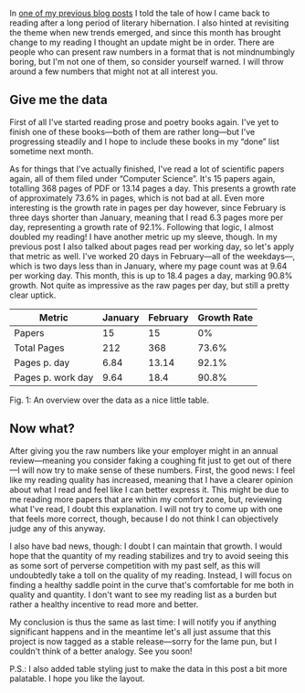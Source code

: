 In [one of my previous blog posts](http://blog.veitheller.de/Reading_%E2%80%94_The_First_Month.html)
I told the tale of how I came back to reading after a long period of literary
hibernation. I also hinted at revisiting the theme when new trends emerged,
and since this month has brought change to my reading I thought an update
might be in order. There are people who can present raw numbers in a format
that is not mindnumbingly boring, but I'm not one of them, so consider
yourself warned. I will throw around a few numbers that might not at all
interest you.

## Give me the data

First of all I've started reading prose and poetry books again. I've yet to
finish one of these books—both of them are rather long—but I've progressing
steadily and I hope to include these books in my “done” list sometime next
month.

As for things that I've actually finished, I've read a lot of scientific
papers again, all of them filed under “Computer Science”. It's 15 papers
again, totalling 368 pages of PDF or 13.14 pages a day. This presents a
growth rate of approximately 73.6% in pages, which is not bad at all. Even
more interesting is the growth rate in pages per day however, since February
is three days shorter than January, meaning that I read 6.3 pages more per
day, representing a growth rate of 92.1%. Following that logic, I almost
doubled my reading! I have another metric up my sleeve, though. In my previous
post I also talked about pages read per working day, so let's apply that
metric as well. I've worked 20 days in February—all of the weekdays—, which
is two days less than in January, where my page count was at 9.64 per working
day. This month, this is up to 18.4 pages a day, marking 90.8% growth. Not
quite as impressive as the raw pages per day, but still a pretty clear uptick.

| Metric            | January | February | Growth Rate |
| ----------------- | ------- | -------- | ----------- |
| Papers            | 15      | 15       | 0%          |
| Total Pages       | 212     | 368      | 73.6%       |
| Pages p. day      | 6.84    | 13.14    | 92.1%       |
| Pages p. work day | 9.64    | 18.4     | 90.8%       |
<div class="figure-label">Fig. 1: An overview over the data as a nice little table.</div>

## Now what?

After giving you the raw numbers like your employer might in an annual
review—meaning you consider faking a coughing fit just to get out of there—I
will now try to make sense of these numbers. First, the good news: I feel like
my reading quality has increased, meaning that I have a clearer opinion about
what I read and feel like I can better express it. This might be due to me
reading more papers that are within my comfort zone, but, reviewing what I've
read, I doubt this explanation. I will not try to come up with one that feels
more correct, though, because I do not think I can objectively judge any of this
anyway.

I also have bad news, though: I doubt I can maintain that growth. I would hope
that the quantity of my reading stabilizes and try to avoid seeing this as some
sort of perverse competition with my past self, as this will undoubtedly take a
toll on the quality of my reading. Instead, I will focus on finding a healthy
saddle point in the curve that's comfortable for me both in quality and quantity.
I don't want to see my reading list as a burden but rather a healthy incentive to
read more and better.

My conclusion is thus the same as last time: I will notify you if anything significant
happens and in the meantime let's all just assume that this project is now tagged
as a stable release—sorry for the lame pun, but I couldn't think of a better analogy.
See you soon!

P.S.: I also added table styling just to make the data in this post a bit more palatable.
I hope you like the layout.
